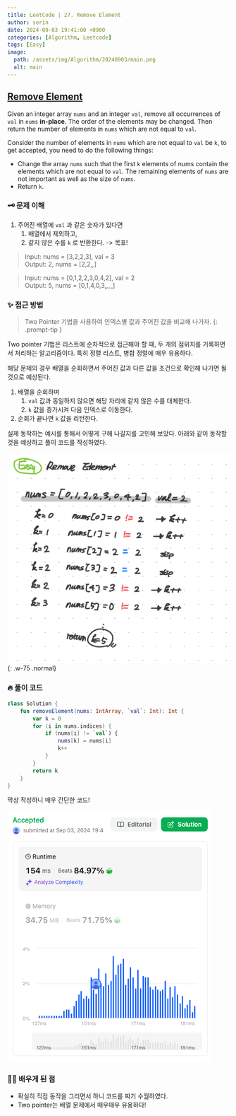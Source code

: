 ```yaml
---
title: LeetCode | 27. Remove Element
author: serin
date: 2024-09-03 19:41:00 +0900
categories: [Algorithm, Leetcode]
tags: [Easy]
image:
  path: /assets/img/Algorithm/20240903/main.png
  alt: main
---
```


## [Remove Element](https://leetcode.com/problems/remove-element/description)

Given an integer array `nums` and an integer `val`, remove all occurrences of `val` in `nums` **in-place**. The order of the elements may be changed. Then return the number of elements in `nums` which are not equal to `val`.

Consider the number of elements in `nums` which are not equal to `val` be `k`, to get accepted, you need to do the following things:

- Change the array `nums` such that the first `k` elements of nums contain the elements which are not equal to `val`. The remaining elements of `nums` are not important as well as the size of `nums`.
- Return `k`.


### 🗝️ 문제 이해
1. 주어진 배열에 `val` 과 같은 숫자가 있다면
   1. 배열에서 제외하고,
   2. 같지 않은 수를 `k` 로 반환한다. -> 목표!

> Input: nums = [3,2,2,3], val = 3  
> Output: 2, nums = [2,2,_,_]

> Input: nums = [0,1,2,2,3,0,4,2], val = 2  
> Output: 5, nums = [0,1,4,0,3,_,_,_]

### ✨ 접근 방법

> Two Pointer 기법을 사용하여 인덱스별 값과 주어진 값을 비교해 나가자.
> {: .prompt-tip }

Two pointer 기법은 리스트에 순차적으로 접근해야 할 때, 두 개의 점위치를 기록하면서 처리하는 알고리즘이다. 특히 정렬 리스트, 병합 정렬에 매우 유용하다.  

해당 문제의 경우 배열을 순회하면서 주어진 값과 다른 값을 조건으로 확인해 나가면 될 것으로 예상된다.

1. 배열을 순회하며
   1. `val` 값과 동일하지 않으면 해당 자리에 같지 않은 수를 대체한다.
   2. `k` 값을 증가시켜 다음 인덱스로 이동한다.
2. 순회가 끝나면 `k` 값을 리턴한다.

실제 동작하는 예시를 통해서 어떻게 구해 나갈지를 고민해 보았다. 아래와 같이 동작할 것을 예상하고 풀이 코드를 작성하였다.

![example](/assets/img/Algorithm/20240903/example.jpeg){: .w-75 .normal}

### 🔥 풀이 코드

```kotlin
class Solution {
    fun removeElement(nums: IntArray, `val`: Int): Int {
        var k = 0
        for (i in nums.indices) {
            if (nums[i] != `val`) {
                nums[k] = nums[i]
                k++
            }
        }
        return k
    }
}
```

막상 작성하니 매우 간단한 코드!

![result](/assets/img/Algorithm/20240903/result.png)

### 🙆‍♀️ 배우게 된 점

- 확실히 직접 동작을 그리면서 하니 코드를 짜기 수월하였다.
- Two pointer는 배열 문제에서 매우매우 유용하다! 
